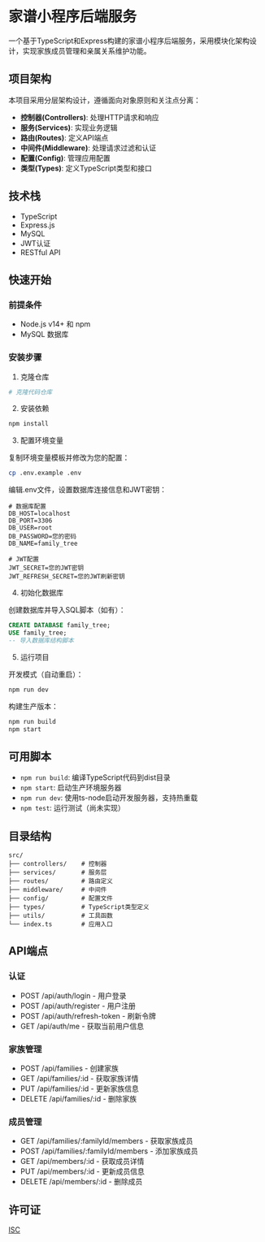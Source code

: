 # 家谱小程序后端服务

一个基于TypeScript和Express构建的家谱小程序后端服务，采用模块化架构设计，实现家族成员管理和亲属关系维护功能。

## 项目架构

本项目采用分层架构设计，遵循面向对象原则和关注点分离：

- **控制器(Controllers)**: 处理HTTP请求和响应
- **服务(Services)**: 实现业务逻辑
- **路由(Routes)**: 定义API端点
- **中间件(Middleware)**: 处理请求过滤和认证
- **配置(Config)**: 管理应用配置
- **类型(Types)**: 定义TypeScript类型和接口

## 技术栈

- TypeScript
- Express.js
- MySQL
- JWT认证
- RESTful API

## 快速开始

### 前提条件

- Node.js v14+ 和 npm
- MySQL 数据库

### 安装步骤

1. 克隆仓库
```bash
# 克隆代码仓库
```

2. 安装依赖
```bash
npm install
```

3. 配置环境变量

复制环境变量模板并修改为您的配置：
```bash
cp .env.example .env
```

编辑.env文件，设置数据库连接信息和JWT密钥：
```
# 数据库配置
DB_HOST=localhost
DB_PORT=3306
DB_USER=root
DB_PASSWORD=您的密码
DB_NAME=family_tree

# JWT配置
JWT_SECRET=您的JWT密钥
JWT_REFRESH_SECRET=您的JWT刷新密钥
```

4. 初始化数据库

创建数据库并导入SQL脚本（如有）：
```sql
CREATE DATABASE family_tree;
USE family_tree;
-- 导入数据库结构脚本
```

5. 运行项目

开发模式（自动重启）：
```bash
npm run dev
```

构建生产版本：
```bash
npm run build
npm start
```

## 可用脚本

- `npm run build`: 编译TypeScript代码到dist目录
- `npm start`: 启动生产环境服务器
- `npm run dev`: 使用ts-node启动开发服务器，支持热重载
- `npm test`: 运行测试（尚未实现）

## 目录结构

```
src/
├── controllers/    # 控制器
├── services/       # 服务层
├── routes/         # 路由定义
├── middleware/     # 中间件
├── config/         # 配置文件
├── types/          # TypeScript类型定义
├── utils/          # 工具函数
└── index.ts        # 应用入口
```

## API端点

### 认证
- POST /api/auth/login - 用户登录
- POST /api/auth/register - 用户注册
- POST /api/auth/refresh-token - 刷新令牌
- GET /api/auth/me - 获取当前用户信息

### 家族管理
- POST /api/families - 创建家族
- GET /api/families/:id - 获取家族详情
- PUT /api/families/:id - 更新家族信息
- DELETE /api/families/:id - 删除家族

### 成员管理
- GET /api/families/:familyId/members - 获取家族成员
- POST /api/families/:familyId/members - 添加家族成员
- GET /api/members/:id - 获取成员详情
- PUT /api/members/:id - 更新成员信息
- DELETE /api/members/:id - 删除成员

## 许可证

[ISC](LICENSE)